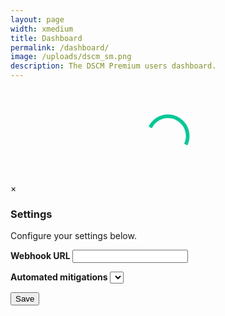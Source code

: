 ```yaml
---
layout: page
width: xmedium
title: Dashboard
permalink: /dashboard/
image: /uploads/dscm_sm.png
description: The DSCM Premium users dashboard.
---
```

<link rel="stylesheet" href="https://cdn.datatables.net/1.13.6/css/jquery.dataTables.min.css">
<link rel="stylesheet" href="/assets/css/dashboard.css">
<script type="text/javascript" src="https://cdn.datatables.net/1.13.6/js/jquery.dataTables.min.js"></script>
<script src="https://auth.magic.link/pnp/callback" data-magic-publishable-api-key="pk_live_3A7B3A29118F5872"></script>
<script type="text/javascript" src="/assets/js/dashboard.js"></script>

<p>
<div id="dashboardButtons" hidden>
<button class="uk-button uk-button-premium" onclick="showOrderOverview()">
  New order
</button>&nbsp;
<button class="uk-button uk-button-primary" onclick="showDetectionsOverview()">
  Detections overview
</button>&nbsp;
<button class="uk-button uk-button-primary" onclick="showInstallationsOverview()">
  Installations overview
</button>
&nbsp;<button id="subscription_button" class="uk-button uk-button-primary" onclick="location.href='https://billing.stripe.com/p/login/3cs18a29O1kk7zq4gg'">
  Manage subscription
</button>&nbsp;
<button class="uk-button uk-button-danger">
  <a href="/contact" style="color: #fff; border-bottom:0px">Need help?</a>
</button>
</div>
</p>

<script>
  let token;
  var u = "https://" + domain + "/dashboard";
  window.addEventListener('@magic/ready', (event) => {
    const { magic, idToken, userMetadata, oauth } = event.detail;
    token = idToken;

    $.ajax({
      url: u,
      dataType: 'json',
      beforeSend: function (request) { request.setRequestHeader("Authorization", "Bearer " + idToken); },
      success: function (data) {
        if (data.error && data.error === 'No Premium plan found.') {
          $('#loader').hide();
          $('#dashboardTitle').html("❌ Access denied. No Premium plan found. <a href='/?plan=premium'>Sign up here</a> to get Premium.");
          $('#dashboardTitle').removeAttr('hidden');
        } else {
          // Populate the history table
          $('#history_table').DataTable({
            data: data.data,
            order: [[0, 'desc']],
            columns: [
              { data: 'Date' },
              { data: 'Clone' },
              { data: 'Website' },
              { data: 'Statistics', render: function (data, type, row) { return data + ' views' } },
              {
                data: 'Automated analysis', render: function (data, type, row) {
                  if (data.startsWith('http')) {
                    return '<a href="' + data + '" style="border-bottom:0px;" target="_blank"><button class="uk-button uk-button-primary uk-button-small">Analysis</button></a>'
                  } else {
                    return 'N/A';
                  }
                }
              },
              {
                data: 'Mitigate threat', render: function (data, type, row) {
                  if (row.Website === 'microsoftonline.com') {
                    return '<button class="uk-button uk-button-primary uk-button-small" onclick="mitigate(\'' + data + '\', \'' + idToken + '\', \'' + row.Mitigations[0] + '\')">Warn users</button>';
                  } else {
                    return '<button class="uk-button uk-button-primary uk-button-small" onclick="mitigate(\'' + data + '\', \'' + idToken + '\', \'' + row.Mitigations[0] + '\')">Block input</button>';
                  }
                }
              },
              {
                data: 'Status', render: function (data, type, row) {
                  return data == "Offline" ? '<font color="red">' + data + '</font>' : '<font color="green">' + data + '</font>';
                }
              }
            ]
          });

          // Populate the installations table
          $('#installations_table').DataTable({
            data: data.installations,
            order: [[0, 'desc']],
            columns: [
              { data: 'Protected website' },
              { data: 'Personal link' },
              {
                data: 'Status', render: function (data, type, row) {
                  return data == "Online" ? '<font color="green">' + data + '</font>' : '<font color="red">' + data + '</font>';
                }
              },
              {
                data: 'Webhook', render: function (data, type, row) {
                  return '<a style="border-bottom: none;" onclick="openModal(\'' + row.ID + '\', \'' + data + '\', \'' + row.Mitigations + '\', \'' + row.AutomatedMitigation + '\')" uk-toggle><button class="uk-button uk-button-primary uk-button-small">Configure</button></a>';
                }
              }
            ]
          });

          $('#installations_table_wrapper').hide();
          $('#order').hide();
          $('#table').removeAttr('hidden');
          $('#dashboardButtons').removeAttr('hidden');
          $('#dashboardTitle').removeAttr('hidden');
          $('#loader').hide();
          $("a[href*='/login']").attr("href", "/logout").text("Logout");
	        $('#subscription_button').attr('onclick', 'location.href=\'' + data.stripe_portal + '\'');
        }
      },
      error: function (error) {
        console.error(error);
      }
    });
  });
</script>

<div id="dashboardTitle" hidden>
<h2>My Dashboard</h2>
</div>
<div class="" style="height:150px;width:150px; margin:auto" id="loader">
<svg version="1.1" id="L9" xmlns="http://www.w3.org/2000/svg" xmlns:xlink="http://www.w3.org/1999/xlink" x="0px" y="0px"
  viewBox="0 0 100 100" enable-background="new 0 0 0 0" xml:space="preserve">
    <path fill="#05c896" d="M73,50c0-12.7-10.3-23-23-23S27,37.3,27,50 M30.9,50c0-10.5,8.5-19.1,19.1-19.1S69.1,39.5,69.1,50">
      <animateTransform 
         attributeName="transform" 
         attributeType="XML" 
         type="rotate"
         dur="0.7s" 
         from="0 50 50"
         to="360 50 50" 
         repeatCount="indefinite" />
  </path>
</svg>

</div>
<div id="table" hidden>
<table id="history_table" class="stripe" style="width:100%">
    <thead>
        <tr>
            <th>Last update</th>
            <th>Clone</th>
            <th>Cloned website</th>
            <th>Statistics</th>
            <th>Automated analysis</th>
            <th>Mitigate threat</th>
            <th>Status</th>
        </tr>
    </thead>
</table>

<table id="installations_table" class="stripe" style="width:100%">
    <thead>
        <tr>
            <th>Protected website</th>
            <th>Personal link</th>
            <th>Status</th>
            <th>Settings</th>
        </tr>
    </thead>
</table>

<div id="order" style="width:100%">
  <p>Order a new Premium plan using the form below:</p>
  <form id="addWebsiteForm">
    <input class="uk-input uk-form-width-medium" type="text" id="domainInput" placeholder="Enter domain">
    <button class="uk-button uk-button-premium" type="submit">Add website</button>
  </form>
  <script>
    document.getElementById('addWebsiteForm').addEventListener('submit', function(event) {
      event.preventDefault();
      addPlan(token);
    });
  </script>
</div>
</div>

<!-- Settings Modal -->
<div id="myModal" class="modal">
  <div class="modal-content">
    <span class="close">&times;</span>
    <form id="settingsForm">
        <p><h3>Settings</h3>
        <p>Configure your settings below.</p>
        <b>Webhook URL <span id="webhook_enabled"></span></b>
        <input class="uk-input uk-border-rounded" type="text" id="site" name="site" style="display: none;">
        <input class="uk-input uk-border-rounded" type="text" id="webhookURL" name="webhookURL">
        <p>
        <b>Automated mitigations <span id="auto_mitigate_enabled"></span></b>
        <select id="mitigationDropdown" class="uk-select">
        </select>
        <br>
        <p>
        <button class="uk-button uk-button-primary" onclick="storeSettingsForm(document.getElementById('site').value, document.getElementById('webhookURL').value, token, event, document.getElementById('mitigationDropdown').value)">Save</button></p></p>
        <p id="messageLabel"></p>

<script>
  // Get the modal
  var modal = document.getElementById("myModal");

  // Get the <span> element that closes the modal
  var span = document.getElementsByClassName("close")[0];

  // When the user clicks on <span> (x), close the modal
  span.onclick = function() {
    //modal.style.display = "none";
    location.reload();
  }

  // When the user clicks anywhere outside of the modal, close it
  window.onclick = function(event) {
    if (event.target == modal) {
      //modal.style.display = "none";
      location.reload();
    }
  }
</script>

<script>
  function openModal(id, webhook, mitigations, mitigated) {
    modal.style.display = "block";

    var span = document.getElementById('webhook_enabled');
    if (webhook) {
        span.innerHTML = '<font color="green">[ENABLED]</font>';
    } else {
        span.innerHTML = '<font color="red">[DISABLED]</font>';
    }

    var span = document.getElementById('auto_mitigate_enabled');
    if (mitigated) {
        span.innerHTML = '<font color="green">[ENABLED]</font>';
    } else {
        span.innerHTML = '<font color="red">[DISABLED]</font>';
    }

    var dropdown = document.getElementById('mitigationDropdown');
    // Add an empty option
    var emptyOption = document.createElement('option');
    emptyOption.text = '';
    emptyOption.value = '';
    dropdown.add(emptyOption);

    var option = document.createElement('option');
    option.text = mitigations;
    option.value = mitigations;
    dropdown.add(option);

    document.getElementById('site').value = id;
    document.getElementById('webhookURL').value = webhook;

    for (var i = 0; i < dropdown.options.length; i++) {
      if (dropdown.options[i].text === mitigated) {
        dropdown.selectedIndex = i;
        break;
      }
    }
}
</script>